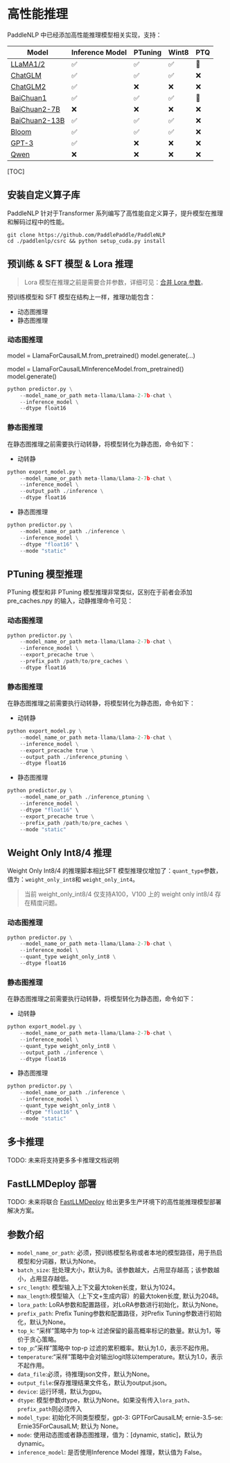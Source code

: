 # 高性能推理

PaddleNLP 中已经添加高性能推理模型相关实现，支持：

| Model                       | Inference Model | PTuning | Wint8 | PTQ |
|-----------------------------|-----------------|---------|-------|-----|
| [LLaMA1/2](./llama)         | ✅               | ✅       | ✅     | 🚧   |
| [ChatGLM](./chatglm)        | ✅               | ✅       | ✅     | ❌   |
| [ChatGLM2](./chatglm2)      | ✅               | ❌       | ❌     | ❌   |
| [BaiChuan1](./baichuan)     | ✅               | ✅       | ✅     | 🚧   |
| [BaiChuan2-7B](./baichuan)  | ❌               | ❌       | ❌     | ❌   |
| [BaiChuan2-13B](./baichuan) | ✅               | ✅       | ✅     | ❌   |
| [Bloom](./bloom)            | ✅               | ✅       | ✅     | ❌   |
| [GPT-3](./gpt-3)            | ✅               | ❌       | ❌     | ❌   |
| [Qwen](./qwen)              | ❌               | ❌       | ❌     | ❌   |

[TOC]

## 安装自定义算子库

PaddleNLP 针对于Transformer 系列编写了高性能自定义算子，提升模型在推理和解码过程中的性能。

```shell
git clone https://github.com/PaddlePaddle/PaddleNLP
cd ./paddlenlp/csrc && python setup_cuda.py install
```

## 预训练 & SFT 模型 & Lora 推理

> Lora 模型在推理之前是需要合并参数，详细可见：[合并 Lora 参数](https://github.com/PaddlePaddle/PaddleNLP/tree/develop/llm#37-lora-%E5%8F%82%E6%95%B0%E5%90%88%E5%B9%B6)。

预训练模型和 SFT 模型在结构上一样，推理功能包含：

* 动态图推理
* 静态图推理

### 动态图推理

model = LlamaForCausalLM.from_pretrained()
model.generate(...)

model = LlamaForCausalLMInferenceModel.from_pretrained()
model.generate()

```python
python predictor.py \
    --model_name_or_path meta-llama/Llama-2-7b-chat \
    --inference_model \
    --dtype float16
```

### 静态图推理

在静态图推理之前需要执行动转静，将模型转化为静态图，命令如下：

* 动转静

```python
python export_model.py \
    --model_name_or_path meta-llama/Llama-2-7b-chat \
    --inference_model \
    --output_path ./inference \
    --dtype float16
```

* 静态图推理

```python
python predictor.py \
    --model_name_or_path ./inference \
    --inference_model \
    --dtype "float16" \
    --mode "static"
```

## PTuning 模型推理

PTuning 模型和非 PTuning 模型推理非常类似，区别在于前者会添加 pre_caches.npy 的输入，动静推理命令可见：

### 动态图推理

```python
python predictor.py \
    --model_name_or_path meta-llama/Llama-2-7b-chat \
    --inference_model \
    --export_precache true \
    --prefix_path /path/to/pre_caches \
    --dtype float16
```

### 静态图推理

在静态图推理之前需要执行动转静，将模型转化为静态图，命令如下：

* 动转静

```python
python export_model.py \
    --model_name_or_path meta-llama/Llama-2-7b-chat \
    --inference_model \
    --export_precache true \
    --output_path ./inference_ptuning \
    --dtype float16
```

* 静态图推理

```python
python predictor.py \
    --model_name_or_path ./inference_ptuning \
    --inference_model \
    --dtype "float16" \
    --export_precache true \
    --prefix_path /path/to/pre_caches \
    --mode "static"
```

## Weight Only Int8/4 推理

Weight Only Int8/4 的推理脚本相比SFT 模型推理仅增加了：`quant_type`参数，值为：`weight_only_int8`和 `weight_only_int4`。

> 当前 weight_only_int8/4 仅支持A100，V100 上的 weight only int8/4 存在精度问题。

### 动态图推理

```python
python predictor.py \
    --model_name_or_path meta-llama/Llama-2-7b-chat \
    --inference_model \
    --quant_type weight_only_int8 \
    --dtype float16
```

### 静态图推理

在静态图推理之前需要执行动转静，将模型转化为静态图，命令如下：

* 动转静

```python
python export_model.py \
    --model_name_or_path meta-llama/Llama-2-7b-chat \
    --inference_model \
    --quant_type weight_only_int8 \
    --output_path ./inference \
    --dtype float16
```

* 静态图推理

```python
python predictor.py \
    --model_name_or_path ./inference \
    --inference_model \
    --quant_type weight_only_int8 \
    --dtype "float16" \
    --mode "static"
```

## 多卡推理

TODO: 未来将支持更多多卡推理文档说明

## FastLLMDeploy 部署

TODO: 未来将联合 [FastLLMDeploy](https://github.com/PaddlePaddle/FastDeploy) 给出更多生产环境下的高性能推理模型部署解决方案。

## 参数介绍

- `model_name_or_path`: 必须，预训练模型名称或者本地的模型路径，用于热启模型和分词器，默认为None。
- `batch_size`: 批处理大小，默认为8。该参数越大，占用显存越高；该参数越小，占用显存越低。
- `src_length`: 模型输入上下文最大token长度，默认为1024。
- `max_length`:模型输入（上下文+生成内容）的最大token长度, 默认为2048。
- `lora_path`: LoRA参数和配置路径，对LoRA参数进行初始化，默认为None。
- `prefix_path`: Prefix Tuning参数和配置路径，对Prefix Tuning参数进行初始化，默认为None。
- `top_k`: “采样”策略中为 top-k 过滤保留的最高概率标记的数量。默认为1，等价于贪心策略。
- `top_p`:“采样”策略中 top-p 过滤的累积概率。默认为1.0，表示不起作用。
- `temperature`:“采样”策略中会对输出logit除以temperature。默认为1.0，表示不起作用。
- `data_file`:必须，待推理json文件，默认为None。
- `output_file`:保存推理结果文件名，默认为output.json。
- `device`: 运行环境，默认为gpu。
- `dtype`: 模型参数dtype，默认为None。如果没有传入`lora_path`、`prefix_path`则必须传入
- `model_type`: 初始化不同类型模型，gpt-3: GPTForCausalLM; ernie-3.5-se: Ernie35ForCausalLM; 默认为 None。
- `mode`: 使用动态图或者静态图推理，值为：[dynamic, static]，默认为 dynamic。
- `inference_model`: 是否使用Inference Model 推理，默认值为 False。

